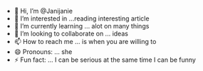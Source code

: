 - 👋 Hi, I’m @Janijanie
- 👀 I’m interested in ...reading interesting article
- 🌱 I’m currently learning ... alot on many things
- 💞️ I’m looking to collaborate on ... ideas
- 📫 How to reach me ... is when you are willing to
- 😄 Pronouns: ... she
- ⚡ Fun fact: ... I can be serious at the same time I can be funny

<!---
Janijanie/Janijanie is a ✨ special ✨ repository because its `README.md` (this file) appears on your GitHub profile.
You can click the Preview link to take a look at your changes.
--->
